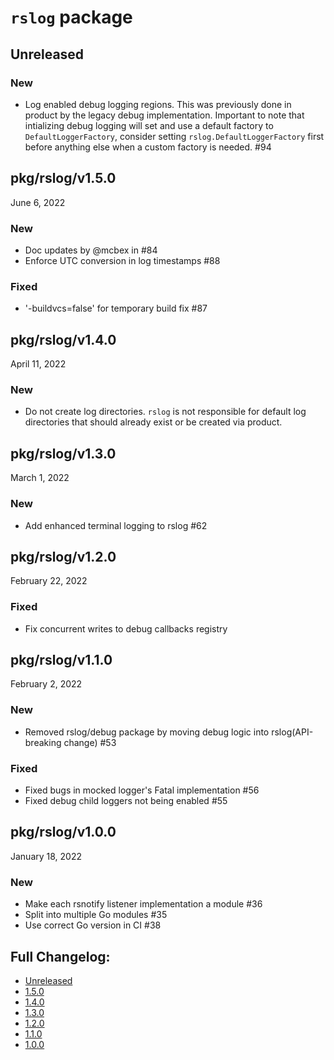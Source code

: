 # `rslog` package 

Unreleased
--------------------------------------------------------------------------------

### New

*   Log enabled debug logging regions. This was previously done in product by the legacy debug
    implementation. Important to note that intializing debug logging will set and use a default factory
		to `DefaultLoggerFactory`, consider setting `rslog.DefaultLoggerFactory` first before anything else
		when a custom factory is needed. #94

<!--
### Fixed

*   Uncomment when items are available.
-->

<!--
### Breaking

*   Uncomment when items are available.
-->

<!--
### Deprecated / Removed

*   Uncomment when items are available.
-->

<!--
### New Contributors

*   Uncomment when items are available.
-->


pkg/rslog/v1.5.0
--------------------------------------------------------------------------------
June 6, 2022

### New
*   Doc updates by @mcbex in #84
*   Enforce UTC conversion in log timestamps #88

### Fixed
*   '-buildvcs=false' for temporary build fix #87


pkg/rslog/v1.4.0
--------------------------------------------------------------------------------
April 11, 2022

### New
*   Do not create log directories. `rslog` is not responsible for default log directories that should already exist or be created via product.


pkg/rslog/v1.3.0
--------------------------------------------------------------------------------
March 1, 2022

### New
*   Add enhanced terminal logging to rslog #62


pkg/rslog/v1.2.0
--------------------------------------------------------------------------------
February 22, 2022

### Fixed
*   Fix concurrent writes to debug callbacks registry


pkg/rslog/v1.1.0
--------------------------------------------------------------------------------
February 2, 2022

### New
*   Removed rslog/debug package by moving debug logic into rslog(API-breaking change) #53

### Fixed
*   Fixed bugs in mocked logger's Fatal implementation #56
*   Fixed debug child loggers not being enabled #55


pkg/rslog/v1.0.0
--------------------------------------------------------------------------------
January 18, 2022

### New
*   Make each rsnotify listener implementation a module #36
*   Split into multiple Go modules #35
*   Use correct Go version in CI #38


## Full Changelog:
- [Unreleased](https://github.com/rstudio/platform-lib/compare/pkg/rslog/v1.5.0...HEAD)
- [1.5.0](https://github.com/rstudio/platform-lib/compare/pkg/rslog/v1.4.0...pkg/rslog/v1.5.0)
- [1.4.0](https://github.com/rstudio/platform-lib/compare/pkg/rslog/v1.3.0...pkg/rslog/v1.4.0)
- [1.3.0](https://github.com/rstudio/platform-lib/compare/pkg/rslog/v1.2.0...pkg/rslog/v1.3.0)
- [1.2.0](https://github.com/rstudio/platform-lib/compare/pkg/rslog/v1.1.0...pkg/rslog/v1.2.0)
- [1.1.0](https://github.com/rstudio/platform-lib/compare/pkg/rslog/v1.0.0...pkg/rslog/v1.1.0)
- [1.0.0](https://github.com/rstudio/platform-lib/compare/v0.1.8...pkg/rslog/v1.0.0)
